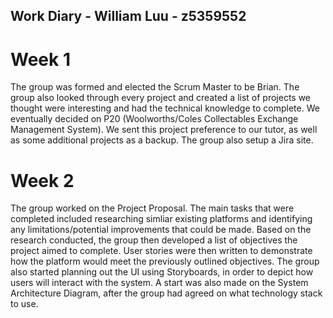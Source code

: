 ## Work Diary - William Luu - z5359552
# Week 1
The group was formed and elected the Scrum Master to be Brian. The group also looked through every project and created a list of projects we thought were interesting and had the technical knowledge to complete. We eventually decided on P20 (Woolworths/Coles Collectables Exchange Management System). We sent this project preference to our tutor, as well as some additional projects as a backup. The group also setup a Jira site.
# Week 2
The group worked on the Project Proposal. The main tasks that were completed included researching simliar existing platforms and identifying any limitations/potential improvements that could be made. Based on the research conducted, the group then developed a list of objectives the project aimed to complete. User stories were then written to demonstrate how the platform would meet the previously outlined objectives. The group also started planning out the UI using Storyboards, in order to depict how users will interact with the system. A start was also made on the System Architecture Diagram, after the group had agreed on what technology stack to use. 
